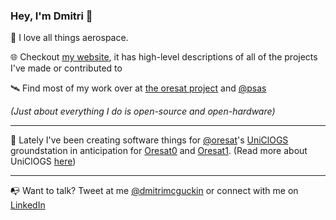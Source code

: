 ### Hey, I'm Dmitri 👋

🚀 I love all things aerospace.

🌐 Checkout [my website](https://dmitrimcguckin.com), it has high-level descriptions of all of the projects I've made or contributed to

🛰️ Find most of my work over at [the oresat project](https://github.com/oresat) and [@psas](https://github.com/psas)

*(Just about everything I do is open-source and open-hardware)*

***

📡 Lately I've been creating software things for [@oresat](https://github.com/oresat)'s [UniClOGS](https://github.com/oresat/uniclogs-software) groundstation in anticipation for [Oresat0](https://www.oresat.org/satellites/oresat-0) and [Oresat1](https://www.oresat.org/satellites/oresat). (Read more about UniClOGS [here](https://www.oresat.org/technologies/ground-stations#h.xwp9u3881b6t))

***

📭 Want to talk? Tweet at me [@dmitrimcguckin](https://twitter.com/DmitriMcguckin) or connect with me on [LinkedIn](https://www.linkedin.com/in/dmitrimcguckin/)
